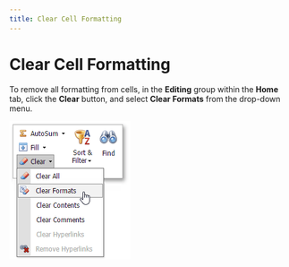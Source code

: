 ```yaml
---
title: Clear Cell Formatting
---
```

# Clear Cell Formatting
To remove all formatting from cells, in the **Editing** group within the **Home** tab, click the **Clear** button, and select **Clear Formats** from the drop-down menu.

![EUD_ASPxSpreadsheet_Home_ClearFormats](../../../images/Img26045.png)